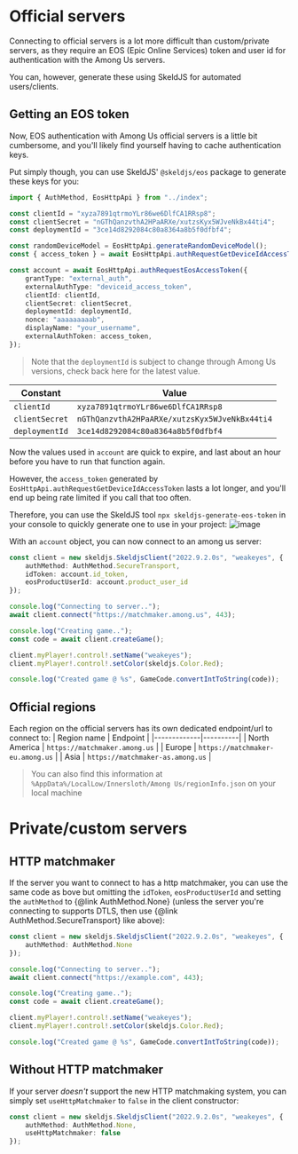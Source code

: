 
# Official servers
Connecting to official servers is a lot more difficult than custom/private servers, as they require an EOS (Epic Online Services) token and user id for authentication with the Among Us servers.

You can, however, generate these using SkeldJS for automated users/clients.

## Getting an EOS token
Now, EOS authentication with Among Us official servers is a little bit cumbersome, and you'll likely find yourself having to cache authentication keys.

Put simply though, you can use SkeldJS' `@skeldjs/eos` package to generate these keys for you:
```ts
import { AuthMethod, EosHttpApi } from "../index";

const clientId = "xyza7891qtrmoYLr86we6DlfCA1RRsp8";
const clientSecret = "nGThQanzvthA2HPaARXe/xutzsKyx5WJveNkBx44ti4";
const deploymentId = "3ce14d8292084c80a8364a8b5f0dfbf4";

const randomDeviceModel = EosHttpApi.generateRandomDeviceModel();
const { access_token } = await EosHttpApi.authRequestGetDeviceIdAccessToken(clientId, clientSecret, randomDeviceModel);

const account = await EosHttpApi.authRequestEosAccessToken({
    grantType: "external_auth",
    externalAuthType: "deviceid_access_token",
    clientId: clientId,
    clientSecret: clientSecret,
    deploymentId: deploymentId,
    nonce: "aaaaaaaaab",
    displayName: "your_username",
    externalAuthToken: access_token,
});
```

> Note that the `deploymentId` is subject to change through Among Us versions, check back here for the latest value.

| Constant | Value |
|----------|-------|
| `clientId` | `xyza7891qtrmoYLr86we6DlfCA1RRsp8` |
| `clientSecret` | `nGThQanzvthA2HPaARXe/xutzsKyx5WJveNkBx44ti4` |
| `deploymentId` | `3ce14d8292084c80a8364a8b5f0dfbf4` |

Now the values used in `account` are quick to expire, and last about an hour before you have to run that function again.

However, the `access_token` generated by `EosHttpApi.authRequestGetDeviceIdAccessToken` lasts a lot longer, and you'll end up being rate limited if you call that too often.

Therefore, you can use the SkeldJS tool `npx skeldjs-generate-eos-token` in your console to quickly generate one to use in your project:
![image](https://user-images.githubusercontent.com/60631511/202309267-a8bb64fb-5d12-4ed7-8f57-07ff70658d82.png)


With an `account` object, you can now connect to an among us server:
```ts
const client = new skeldjs.SkeldjsClient("2022.9.2.0s", "weakeyes", {
    authMethod: AuthMethod.SecureTransport,
    idToken: account.id_token,
    eosProductUserId: account.product_user_id
});

console.log("Connecting to server..");
await client.connect("https://matchmaker.among.us", 443);

console.log("Creating game..");
const code = await client.createGame();

client.myPlayer!.control!.setName("weakeyes");
client.myPlayer!.control!.setColor(skeldjs.Color.Red);

console.log("Created game @ %s", GameCode.convertIntToString(code));
```

## Official regions
Each region on the official servers has its own dedicated endpoint/url to connect to:
| Region name | Endpoint |
|-------------|----------|
| North America | `https://matchmaker.among.us` |
| Europe | `https://matchmaker-eu.among.us` |
| Asia | `https://matchmaker-as.among.us` |

> You can also find this information at `%AppData%/LocalLow/Innersloth/Among Us/regionInfo.json` on your local machine

# Private/custom servers
## HTTP matchmaker
If the server you want to connect to has a http matchmaker, you can use the same code as bove but omitting the `idToken`, `eosProductUserId` and setting the `authMethod` to {@link AuthMethod.None} (unless the server you're connecting to supports DTLS, then use {@link AuthMethod.SecureTransport} like above):

```ts
const client = new skeldjs.SkeldjsClient("2022.9.2.0s", "weakeyes", {
    authMethod: AuthMethod.None
});

console.log("Connecting to server..");
await client.connect("https://example.com", 443);

console.log("Creating game..");
const code = await client.createGame();

client.myPlayer!.control!.setName("weakeyes");
client.myPlayer!.control!.setColor(skeldjs.Color.Red);

console.log("Created game @ %s", GameCode.convertIntToString(code));
```

## Without HTTP matchmaker
If your server _doesn't_ support the new HTTP matchmaking system, you can simply set `useHttpMatchmaker` to `false` in the client constructor:
```ts
const client = new skeldjs.SkeldjsClient("2022.9.2.0s", "weakeyes", {
    authMethod: AuthMethod.None,
    useHttpMatchmaker: false
});
```
